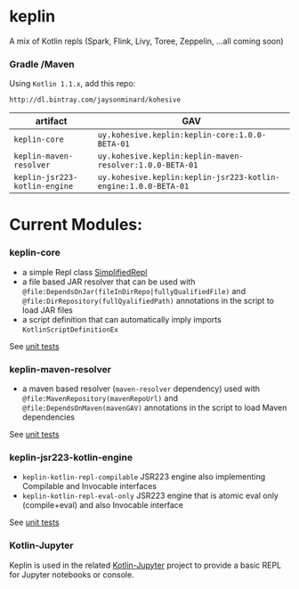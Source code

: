 # keplin

A mix of Kotlin repls (Spark, Flink, Livy, Toree, Zeppelin, ...all coming soon)

### Gradle /Maven

Using `Kotlin 1.1.x`, add this repo:

```
http://dl.bintray.com/jaysonminard/kohesive
```

|artifact|GAV|
|---|---|
|`keplin-core`|`uy.kohesive.keplin:keplin-core:1.0.0-BETA-01`|
|`keplin-maven-resolver`|`uy.kohesive.keplin:keplin-maven-resolver:1.0.0-BETA-01`|
|`keplin-jsr223-kotlin-engine`|`uy.kohesive.keplin:keplin-jsr223-kotlin-engine:1.0.0-BETA-01`|

# Current Modules:

### keplin-core

* a simple Repl class [SimplifiedRepl](./core/src/main/kotlin/uy/kohesive/keplin/kotlin/script/SimplifiedRepl.kt)
* a file based JAR resolver that can be used with `@file:DependsOnJar(fileInDirRepo|fullyQualifiedFile)` and `@file:DirRepository(fullQyalifiedPath)` annotations in the script to load JAR files
* a script definition that can automatically imply imports `KotlinScriptDefinitionEx`

See [unit tests](./core/src/test/kotlin/uy/kohesive/keplin/kotlin/script)

### keplin-maven-resolver

* a maven based resolver (`maven-resolver` dependency) used with `@file:MavenRepository(mavenRepoUrl)` and `@file:DependsOnMaven(mavenGAV)` annotations in the script to load Maven dependencies

See [unit tests](./maven-resolver/src/test/kotlin/uy/kohesive/keplin/kotlin/script/resolver/maven)

### keplin-jsr223-kotlin-engine

* `keplin-kotlin-repl-compilable` JSR223 engine also implementing Compilable and Invocable interfaces
* `keplin-kotlin-repl-eval-only` JSR223 engine that is atomic eval only (compile+eval) and also Invocable interface

See [unit tests](./jsr223-engine/src/test/kotlin/uy/kohesive/keplin/kotlin/script/jsr223)

### Kotlin-Jupyter 

Keplin is used in the related [Kotlin-Jupyter](https://github.com/ligee/kotlin-jupyter) project to provide a basic REPL for Jupyter notebooks or console.